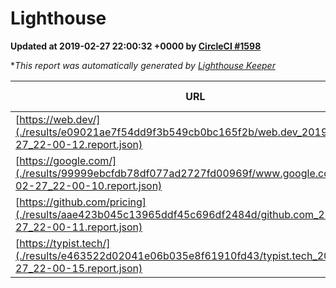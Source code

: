 
# Lighthouse

**Updated at 2019-02-27 22:00:32 +0000 by [CircleCI #1598](https://circleci.com/gh/ItinerisLtd/lighthouse-keeper-example/1598)**

**This report was automatically generated by [Lighthouse Keeper](https://github.com/itinerisltd/lighthouse-keeper)*

| URL | Performance | Accessibility | Best Practices | SEO | PWA | Updated At |
| --- | --- | --- | --- | --- | --- | --- |
| [https://web.dev/](./results/e09021ae7f54dd9f3b549cb0bc165f2b/web.dev_2019-02-27_22-00-12.report.json) | 0.93 | 0.93 | 1 | 0.91 | 1 | 2019-02-27T22:00:12.875Z |
| [https://google.com/](./results/99999ebcfdb78df077ad2727fd00969f/www.google.com_2019-02-27_22-00-10.report.json) | 0.96 | 0.71 | 0.93 | 0.8 | 0.58 | 2019-02-27T22:00:10.438Z |
| [https://github.com/pricing](./results/aae423b045c13965ddf45c696df2484d/github.com_2019-02-27_22-00-11.report.json) | 0.8 | 0.89 | 0.93 | 0.9 | 0.58 | 2019-02-27T22:00:11.745Z |
| [https://typist.tech/](./results/e463522d02041e06b035e8f61910fd43/typist.tech_2019-02-27_22-00-15.report.json) | 1 |  |  |  |  | 2019-02-27T22:00:15.416Z |
